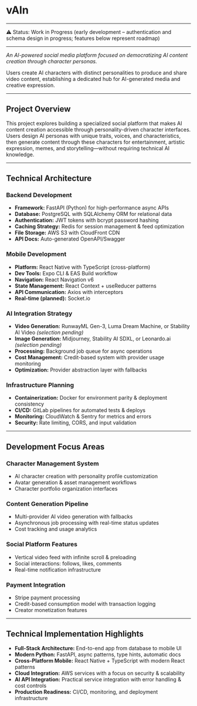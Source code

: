 # vAIn
---
⚠️ Status: Work in Progress (early development – authentication and schema design in progress; features below represent roadmap)


---

*An AI-powered social media platform focused on democratizing AI content creation through character personas.*

Users create AI characters with distinct personalities to produce and share video content, establishing a dedicated hub for AI-generated media and creative expression.

---

## Project Overview

This project explores building a specialized social platform that makes AI content creation accessible through personality-driven character interfaces. Users design AI personas with unique traits, voices, and characteristics, then generate content through these characters for entertainment, artistic expression, memes, and storytelling—without requiring technical AI knowledge.

---

## Technical Architecture

### Backend Development
- **Framework:** FastAPI (Python) for high-performance async APIs  
- **Database:** PostgreSQL with SQLAlchemy ORM for relational data  
- **Authentication:** JWT tokens with bcrypt password hashing  
- **Caching Strategy:** Redis for session management & feed optimization  
- **File Storage:** AWS S3 with CloudFront CDN  
- **API Docs:** Auto-generated OpenAPI/Swagger

### Mobile Development
- **Platform:** React Native with TypeScript (cross-platform)  
- **Dev Tools:** Expo CLI & EAS Build workflow  
- **Navigation:** React Navigation v6  
- **State Management:** React Context + useReducer patterns  
- **API Communication:** Axios with interceptors  
- **Real-time (planned):** Socket.io

### AI Integration Strategy
- **Video Generation:** RunwayML Gen-3, Luma Dream Machine, or Stability AI Video *(selection pending)*  
- **Image Generation:** Midjourney, Stability AI SDXL, or Leonardo.ai *(selection pending)*  
- **Processing:** Background job queue for async operations  
- **Cost Management:** Credit-based system with provider usage monitoring  
- **Optimization:** Provider abstraction layer with fallbacks

### Infrastructure Planning
- **Containerization:** Docker for environment parity & deployment consistency  
- **CI/CD:** GitLab pipelines for automated tests & deploys  
- **Monitoring:** CloudWatch & Sentry for metrics and errors  
- **Security:** Rate limiting, CORS, and input validation

---

## Development Focus Areas

### Character Management System
- AI character creation with personality profile customization  
- Avatar generation & asset management workflows  
- Character portfolio organization interfaces

### Content Generation Pipeline
- Multi-provider AI video generation with fallbacks  
- Asynchronous job processing with real-time status updates  
- Cost tracking and usage analytics

### Social Platform Features
- Vertical video feed with infinite scroll & preloading  
- Social interactions: follows, likes, comments  
- Real-time notification infrastructure

### Payment Integration
- Stripe payment processing  
- Credit-based consumption model with transaction logging  
- Creator monetization features

---

## Technical Implementation Highlights
- **Full-Stack Architecture:** End-to-end app from database to mobile UI  
- **Modern Python:** FastAPI, async patterns, type hints, automatic docs  
- **Cross-Platform Mobile:** React Native + TypeScript with modern React patterns  
- **Cloud Integration:** AWS services with a focus on security & scalability  
- **AI API Integration:** Practical service integration with error handling & cost controls  
- **Production Readiness:** CI/CD, monitoring, and deployment infrastructure
